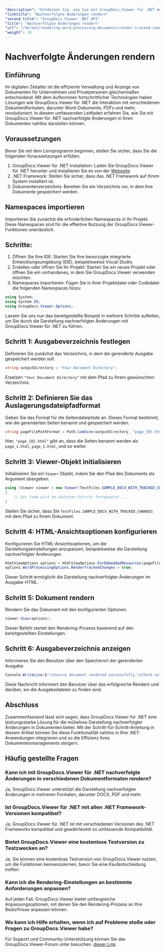 ```yaml
---
"description": "Entdecken Sie, wie Sie mit GroupDocs.Viewer für .NET mühelos nachverfolgte Änderungen in Dokumenten darstellen. Steigern Sie die Effizienz Ihres Dokumentenmanagements."
"linktitle": "Nachverfolgte Änderungen rendern"
"second_title": "GroupDocs.Viewer .NET API"
"title": "Nachverfolgte Änderungen rendern"
"url": "/de/net/rendering-word-processing-documents/render-tracked-changes/"
"weight": 10
---
```


# Nachverfolgte Änderungen rendern

## Einführung
Im digitalen Zeitalter ist die effiziente Verwaltung und Anzeige von Dokumenten für Unternehmen und Privatpersonen gleichermaßen entscheidend. Mit dem Aufkommen fortschrittlicher Technologien haben Lösungen wie GroupDocs.Viewer für .NET die Interaktion mit verschiedenen Dokumentformaten, darunter Word-Dokumente, PDFs und mehr, revolutioniert. In diesem umfassenden Leitfaden erfahren Sie, wie Sie mit GroupDocs.Viewer für .NET nachverfolgte Änderungen in Ihren Dokumenten nahtlos darstellen können.
## Voraussetzungen
Bevor Sie mit dem Lernprogramm beginnen, stellen Sie sicher, dass Sie die folgenden Voraussetzungen erfüllen:
1. GroupDocs.Viewer für .NET Installation: Laden Sie GroupDocs.Viewer für .NET herunter und installieren Sie es von der [Webseite](https://releases.groupdocs.com/viewer/net/).
2. .NET Framework: Stellen Sie sicher, dass das .NET Framework auf Ihrem System installiert ist.
3. Dokumentenverzeichnis: Bereiten Sie ein Verzeichnis vor, in dem Ihre Dokumente gespeichert werden.

## Namespaces importieren
Importieren Sie zunächst die erforderlichen Namespaces in Ihr Projekt. Diese Namespaces sind für die effektive Nutzung der GroupDocs.Viewer-Funktionen unerlässlich.
## Schritte:
1. Öffnen Sie Ihre IDE: Starten Sie Ihre bevorzugte integrierte Entwicklungsumgebung (IDE), beispielsweise Visual Studio.
2. Erstellen oder öffnen Sie Ihr Projekt: Starten Sie ein neues Projekt oder öffnen Sie ein vorhandenes, in dem Sie GroupDocs.Viewer verwenden möchten.
3. Namespaces importieren: Fügen Sie in Ihrer Projektdatei oder Codedatei die folgenden Namespaces hinzu:
```csharp
using System;
using System.IO;
using GroupDocs.Viewer.Options;
```

Lassen Sie uns nun das bereitgestellte Beispiel in mehrere Schritte aufteilen, um Sie durch die Darstellung nachverfolgter Änderungen mit GroupDocs.Viewer für .NET zu führen.
## Schritt 1: Ausgabeverzeichnis festlegen
Definieren Sie zunächst das Verzeichnis, in dem die gerenderte Ausgabe gespeichert werden soll.
```csharp
string outputDirectory = "Your Document Directory";
```
Ersetzen `"Your Document Directory"` mit dem Pfad zu Ihrem gewünschten Verzeichnis.
## Schritt 2: Definieren Sie das Auslagerungsdateipfadformat
Geben Sie das Format für die Seitendateipfade an. Dieses Format bestimmt, wie die gerenderten Seiten benannt und gespeichert werden.
```csharp
string pageFilePathFormat = Path.Combine(outputDirectory, "page_{0}.html");
```
Hier, `"page_{0}.html"` gibt an, dass die Seiten benannt werden als `page_1.html`, `page_2.html`, und so weiter.
## Schritt 3: Viewer-Objekt initialisieren
Initialisieren Sie ein `Viewer` Objekt, indem Sie den Pfad des Dokuments als Argument übergeben.
```csharp
using (Viewer viewer = new Viewer(TestFiles.SAMPLE_DOCX_WITH_TRACKED_CHANGES))
{
    // Der Code wird im nächsten Schritt fortgesetzt ...
}
```
Stellen Sie sicher, dass Sie `TestFiles.SAMPLE_DOCX_WITH_TRACKED_CHANGES` mit dem Pfad zu Ihrem Dokument.
## Schritt 4: HTML-Ansichtsoptionen konfigurieren
Konfigurieren Sie HTML-Ansichtsoptionen, um die Darstellungseinstellungen anzupassen, beispielsweise die Darstellung nachverfolgter Änderungen.
```csharp
HtmlViewOptions options = HtmlViewOptions.ForEmbeddedResources(pageFilePathFormat);
options.WordProcessingOptions.RenderTrackedChanges = true;
```
Dieser Schritt ermöglicht die Darstellung nachverfolgter Änderungen im Ausgabe-HTML.
## Schritt 5: Dokument rendern
Rendern Sie das Dokument mit den konfigurierten Optionen.
```csharp
viewer.View(options);
```
Dieser Befehl startet den Rendering-Prozess basierend auf den bereitgestellten Einstellungen.
## Schritt 6: Ausgabeverzeichnis anzeigen
Informieren Sie den Benutzer über den Speicherort der gerenderten Ausgabe.
```csharp
Console.WriteLine($"\nSource document rendered successfully.\nCheck output in {outputDirectory}.");
```
Diese Nachricht informiert den Benutzer über das erfolgreiche Rendern und darüber, wo die Ausgabedateien zu finden sind.

## Abschluss
Zusammenfassend lässt sich sagen, dass GroupDocs.Viewer für .NET eine leistungsstarke Lösung für die mühelose Darstellung nachverfolgter Änderungen in Dokumenten bietet. Mit der Schritt-für-Schritt-Anleitung in diesem Artikel können Sie diese Funktionalität nahtlos in Ihre .NET-Anwendungen integrieren und so die Effizienz Ihres Dokumentenmanagements steigern.
## Häufig gestellte Fragen
### Kann ich mit GroupDocs.Viewer für .NET nachverfolgte Änderungen in verschiedenen Dokumentformaten rendern?
Ja, GroupDocs.Viewer unterstützt die Darstellung nachverfolgter Änderungen in mehreren Formaten, darunter DOCX, PDF und mehr.
### Ist GroupDocs.Viewer für .NET mit allen .NET Framework-Versionen kompatibel?
Ja, GroupDocs.Viewer für .NET ist mit verschiedenen Versionen des .NET Frameworks kompatibel und gewährleistet so umfassende Kompatibilität.
### Bietet GroupDocs.Viewer eine kostenlose Testversion zu Testzwecken an?
Ja, Sie können eine kostenlose Testversion von GroupDocs.Viewer nutzen, um die Funktionen kennenzulernen, bevor Sie eine Kaufentscheidung treffen.
### Kann ich die Rendering-Einstellungen an bestimmte Anforderungen anpassen?
Auf jeden Fall, GroupDocs.Viewer bietet umfangreiche Anpassungsoptionen, mit denen Sie den Rendering-Prozess an Ihre Bedürfnisse anpassen können.
### Wo kann ich Hilfe erhalten, wenn ich auf Probleme stoße oder Fragen zu GroupDocs.Viewer habe?
Für Support und Community-Unterstützung können Sie das GroupDocs.Viewer-Forum unter besuchen. [dieser Link](https://forum.groupdocs.com/c/viewer/9).